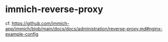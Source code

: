 # immich-reverse-proxy

cf. https://github.com/immich-app/immich/blob/main/docs/docs/administration/reverse-proxy.md#nginx-example-config
